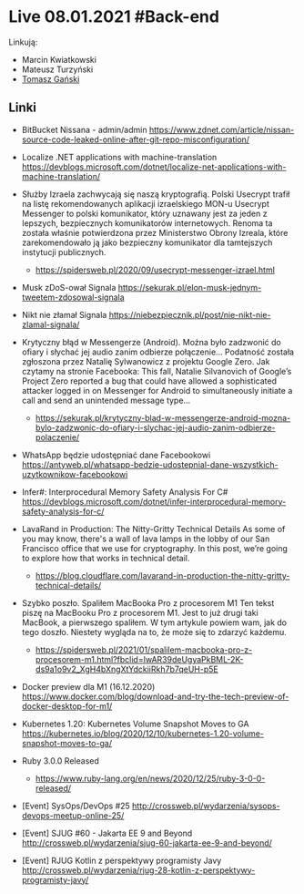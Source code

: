 # Live 08.01.2021 #Back-end

Linkują:

- Marcin Kwiatkowski
- Mateusz Turzyński
- [Tomasz Gański](https://www.linkedin.com/in/tomaszganski)

## Linki


* BitBucket Nissana - admin/admin
  https://www.zdnet.com/article/nissan-source-code-leaked-online-after-git-repo-misconfiguration/

* Localize .NET applications with machine-translation
  https://devblogs.microsoft.com/dotnet/localize-net-applications-with-machine-translation/

* Służby Izraela zachwycają się naszą kryptografią. Polski Usecrypt trafił na listę rekomendowanych aplikacji izraelskiego MON-u
  Usecrypt Messenger to polski komunikator, który uznawany jest za jeden z lepszych, bezpiecznych komunikatorów internetowych. Renoma ta została właśnie potwierdzona przez Ministerstwo Obrony Izreala, które zarekomendowało ją jako bezpieczny komunikator dla tamtejszych instytucji publicznych.

  * https://spidersweb.pl/2020/09/usecrypt-messenger-izrael.html
* Musk zDoS-ował Signala
  https://sekurak.pl/elon-musk-jednym-tweetem-zdosowal-signala

* Nikt nie złamał Signala
  https://niebezpiecznik.pl/post/nie-nikt-nie-zlamal-signala/

* Krytyczny błąd w Messengerze (Android). Można było zadzwonić do ofiary i słychać jej audio zanim odbierze połączenie...
  Podatność została zgłoszona przez Natalię Sylwanowicz z projektu Google Zero. Jak czytamy na stronie Facebooka: This fall, Natalie Silvanovich of Google’s Project Zero reported a bug that could have allowed a sophisticated attacker logged in on Messenger for Android to simultaneously initiate a call and send an unintended message type...

  * https://sekurak.pl/krytyczny-blad-w-messengerze-android-mozna-bylo-zadzwonic-do-ofiary-i-slychac-jej-audio-zanim-odbierze-polaczenie/
* WhatsApp będzie udostępniać dane Facebookowi
  https://antyweb.pl/whatsapp-bedzie-udostepnial-dane-wszystkich-uzytkownikow-facebookowi

* Infer#: Interprocedural Memory Safety Analysis For C#
  https://devblogs.microsoft.com/dotnet/infer-interprocedural-memory-safety-analysis-for-c/

* LavaRand in Production: The Nitty-Gritty Technical Details
  As some of you may know, there's a wall of lava lamps in the lobby of our San Francisco office that we use for cryptography. In this post, we’re going to explore how that works in technical detail.

  * https://blog.cloudflare.com/lavarand-in-production-the-nitty-gritty-technical-details/
* Szybko poszło. Spaliłem MacBooka Pro z procesorem M1
  Ten tekst piszę na MacBooku Pro z procesorem M1. Jest to już drugi taki MacBook, a pierwszego spaliłem. W tym artykule powiem wam, jak do tego doszło. Niestety wygląda na to, że może się to zdarzyć każdemu.

  * https://spidersweb.pl/2021/01/spalilem-macbooka-pro-z-procesorem-m1.html?fbclid=IwAR39deUgyaPkBML-2K-ds9a1o9v2_XgH4bXngXtYdckiiRkh7b7qeUH-p5E
* Docker preview dla M1 (16.12.2020)
  https://www.docker.com/blog/download-and-try-the-tech-preview-of-docker-desktop-for-m1/

* Kubernetes 1.20: Kubernetes Volume Snapshot Moves to GA
  https://kubernetes.io/blog/2020/12/10/kubernetes-1.20-volume-snapshot-moves-to-ga/

* Ruby 3.0.0 Released
  * https://www.ruby-lang.org/en/news/2020/12/25/ruby-3-0-0-released/
* [Event] SysOps/DevOps #25
  http://crossweb.pl/wydarzenia/sysops-devops-meetup-online-25/

* [Event] SJUG #60 - Jakarta EE 9 and Beyond
  http://crossweb.pl/wydarzenia/sjug-60-jakarta-ee-9-and-beyond/

* [Event] RJUG Kotlin z perspektywy programisty Javy
  http://crossweb.pl/wydarzenia/rjug-28-kotlin-z-perspektywy-programisty-javy/
